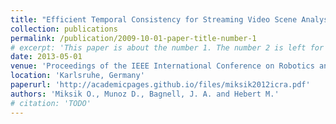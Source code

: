 ```yaml
---
title: "Efficient Temporal Consistency for Streaming Video Scene Analysis"
collection: publications
permalink: /publication/2009-10-01-paper-title-number-1
# excerpt: 'This paper is about the number 1. The number 2 is left for future work.'
date: 2013-05-01
venue: 'Proceedings of the IEEE International Conference on Robotics and Automation (ICRA)'
location: 'Karlsruhe, Germany'
paperurl: 'http://academicpages.github.io/files/miksik2012icra.pdf'
authors: 'Miksik O., Munoz D., Bagnell, J. A. and Hebert M.'
# citation: 'TODO'
---
```

